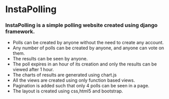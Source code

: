 # InstaPolling
<h3 style="font-weight:bold;">InstaPolling is a simple polling website created using django framework.</h3>
<ul>
  <li>Polls can be created by anyone without the need to create any account.</li>
  <li>Any number of polls can be created by anyone, and anyone can vote on them.</li>
  <li>The results can be seen by anyone.</li>
  <li>The poll expires in an hour of its creation and only the results can be viewed after 1 hour.</li>
  <li>The charts of results are generated using chart.js</li>
  <li>All the views are created using only function based views.</li>
  <li>Pagination is added such that only 4 polls can be seen in a page.</li>
  <li>The layout is created using css,html5 and bootstrap.</li>
</ul>
